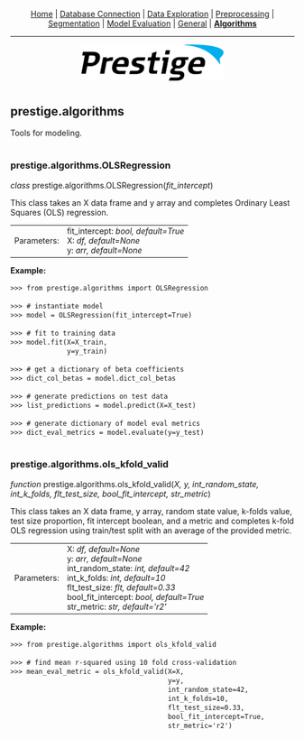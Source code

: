 <p align="center">
	<a href="../README.md">Home</a> | <a href="db_connection.md">Database Connection</a> | <a href="data_exploration.md">Data Exploration</a> | <a href="preprocessing.md">Preprocessing</a> | <a href="segmentation.md">Segmentation</a> | <a href="model_eval.md">Model Evaluation</a> | <a href="general.md">General</a> | <b><a href="algorithms.md">Algorithms</a></b>
</p>

---

<p align="center"><img src="../img/prestige_logo.png" alt="Prestige logo" width=50% height=50% /></p>

#

<a name="segmentation"></a><h2>prestige.algorithms</h2>

<p>Tools for modeling.</p>

#

<h3>prestige.algorithms.OLSRegression</h3>

<p><i>class</i> prestige.algorithms.OLSRegression(<i>fit_intercept</i>)</p>

<p>This class takes an X data frame and y array and completes Ordinary Least Squares (OLS) regression.</p>

<table>
	<tr>
		<td>Parameters:</td>
		<td>fit_intercept: <i>bool, default=True</i></BR>
			X: <i>df, default=None</i></BR>
		    y: <i>arr, default=None</i>
	</tr>
</table>

<p><b>Example:</b></p>

```
>>> from prestige.algorithms import OLSRegression

>>> # instantiate model
>>> model = OLSRegression(fit_intercept=True)

>>> # fit to training data
>>> model.fit(X=X_train,
              y=y_train)

>>> # get a dictionary of beta coefficients
>>> dict_col_betas = model.dict_col_betas

>>> # generate predictions on test data
>>> list_predictions = model.predict(X=X_test)

>>> # generate dictionary of model eval metrics
>>> dict_eval_metrics = model.evaluate(y=y_test)
```

#

<h3>prestige.algorithms.ols_kfold_valid</h3>

<p><i>function</i> prestige.algorithms.ols_kfold_valid(<i>X, y, int_random_state, int_k_folds, flt_test_size, bool_fit_intercept, str_metric</i>)</p>

<p>This class takes an X data frame, y array, random state value, k-folds value, test size proportion, fit intercept boolean, and a metric and completes k-fold OLS regression using train/test split with an average of the provided metric.</p>

<table>
	<tr>
		<td>Parameters:</td>
		<td>X: <i>df, default=None</i></BR>
			y: <i>arr, default=None</i></BR>
			int_random_state: <i>int, default=42</i></BR>
			int_k_folds: <i>int, default=10</i></BR>
			flt_test_size: <i>flt, default=0.33</i></BR>
			bool_fit_intercept: <i>bool, default=True</i></BR>
			str_metric: <i>str, default='r2'</i>
	</tr>
</table>

<p><b>Example:</b></p>

```
>>> from prestige.algorithms import ols_kfold_valid

>>> # find mean r-squared using 10 fold cross-validation
>>> mean_eval_metric = ols_kfold_valid(X=X,
                                       y=y,
                                       int_random_state=42,
                                       int_k_folds=10,
                                       flt_test_size=0.33,
                                       bool_fit_intercept=True,
                                       str_metric='r2')
```




